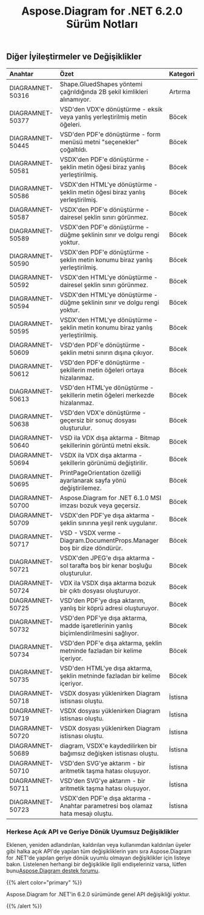 ﻿---
title: Aspose.Diagram for .NET 6.2.0 Sürüm Notları
type: docs
weight: 100
url: /tr/net/aspose-diagram-for-net-6-2-0-release-notes/
---
## **Diğer İyileştirmeler ve Değişiklikler**

|**Anahtar** |**Özet** |**Kategori** |
|:- |:- |:- |
|DIAGRAMNET-50316 | Shape.GluedShapes yöntemi çağrıldığında 2B şekil kimlikleri alınamıyor.| Artırma|
|DIAGRAMNET-50377 |VSD'den VDX'e dönüştürme - eksik veya yanlış yerleştirilmiş metin öğeleri.| Böcek|
|DIAGRAMNET-50445 | VSD'den PDF'e dönüştürme - form menüsü metni "seçenekler" çoğaltıldı.| Böcek|
|DIAGRAMNET-50581 | VSDX'den PDF'e dönüştürme - şeklin metin öğesi biraz yanlış yerleştirilmiş.| Böcek|
|DIAGRAMNET-50586 | VSDX'den HTML'ye dönüştürme - şeklin metin öğesi biraz yanlış yerleştirilmiş.| Böcek|
|DIAGRAMNET-50587 | VSDX'den PDF'e dönüştürme - dairesel şeklin sınırı görünmez.| Böcek|
|DIAGRAMNET-50589 | VSDX'den PDF'e dönüştürme - düğme şeklinin sınır ve dolgu rengi yoktur.| Böcek|
|DIAGRAMNET-50590 | VSDX'den PDF'e dönüştürme - şeklin metin konumu biraz yanlış yerleştirilmiş.| Böcek|
|DIAGRAMNET-50592 | VSDX'den HTML'ye dönüştürme - dairesel şeklin sınırı görünmez.| Böcek|
|DIAGRAMNET-50594 | VSDX'den HTML'ye dönüştürme - düğme şeklinin sınır ve dolgu rengi yoktur.| Böcek|
|DIAGRAMNET-50595 | VSDX'den HTML'ye dönüştürme - şeklin metin konumu biraz yanlış yerleştirilmiş.| Böcek|
|DIAGRAMNET-50609 | VSD'den PDF'e dönüştürme - şeklin metni sınırın dışına çıkıyor.| Böcek|
|DIAGRAMNET-50612 |VSD'den PDF'e dönüştürme - şekillerin metin öğeleri ortaya hizalanmaz.| Böcek|
|DIAGRAMNET-50613 | VSD'den HTML'ye dönüştürme - şekillerin metin öğeleri merkezde hizalanmaz.| Böcek|
|DIAGRAMNET-50638 | VSD'den VDX'e dönüştürme - geçersiz bir sonuç dosyası oluşturulur.| Böcek|
|DIAGRAMNET-50640 | VSD ila VDX dışa aktarma - Bitmap şekillerinin görüntü metni eksik.| Böcek|
|DIAGRAMNET-50694 | VSDX ila VDX dışa aktarma - şekillerin görünümü değiştirilir.| Böcek|
|DIAGRAMNET-50695 | PrintPageOrientation özelliği ayarlanarak sayfa yönü değiştirilemez.| Böcek|
|DIAGRAMNET-50700 | Aspose.Diagram for .NET 6.1.0 MSI imzası bozuk veya geçersiz.| Böcek|
|DIAGRAMNET-50709 | VSDX'den PDF'ye dışa aktarma - şeklin sınırına yeşil renk uygulanır.| Böcek|
|DIAGRAMNET-50717 | VSD - VSDX verme - Diagram.DocumentProps.Manager boş bir dize döndürür.| Böcek|
|DIAGRAMNET-50721 | VSDX'den JPEG'e dışa aktarma - sol tarafta boş bir kenar boşluğu oluşturulur.| Böcek|
|DIAGRAMNET-50724 | VDX ila VSDX dışa aktarma bozuk bir çıktı dosyası oluşturuyor.| Böcek|
|DIAGRAMNET-50725 | VSD'den PDF'ye dışa aktarım, yanlış bir köprü adresi oluşturuyor.| Böcek|
|DIAGRAMNET-50732 | VSD'den PDF'ye dışa aktarma, madde işaretlerinin yanlış biçimlendirilmesini sağlıyor.| Böcek|
|DIAGRAMNET-50734 |VSD'den PDF'e dışa aktarma, şeklin metninde fazladan bir kelime içeriyor.| Böcek|
|DIAGRAMNET-50735 | VSD'den HTML'ye dışa aktarma, şeklin metninde fazladan bir kelime içeriyor.| Böcek|
|DIAGRAMNET-50718 | VSDX dosyası yüklenirken Diagram istisnası oluştu.| İstisna|
|DIAGRAMNET-50719 | VSDX dosyası yüklenirken Diagram istisnası oluştu.| İstisna|
|DIAGRAMNET-50720 | VSDX dosyası yüklenirken Diagram istisnası oluştu.| İstisna|
|DIAGRAMNET-50689 | diagram, VSDX'e kaydedilirken bir bağımsız değişken istisnası oluştu.| İstisna|
|DIAGRAMNET-50710 | VSD'den SVG'ye aktarım - bir aritmetik taşma hatası oluşuyor.| İstisna|
|DIAGRAMNET-50711 | VSD'den SVG'ye aktarım - bir aritmetik taşma hatası oluşuyor.| İstisna|
|DIAGRAMNET-50723 | VSDX'den PDF'e dışa aktarma - Anahtar parametresi boş olamaz hata mesajı oluştu.| İstisna|
### **Herkese Açık API ve Geriye Dönük Uyumsuz Değişiklikler**
Eklenen, yeniden adlandırılan, kaldırılan veya kullanımdan kaldırılan üyeler gibi halka açık API'de yapılan tüm değişikliklerin yanı sıra Aspose.Diagram for .NET'de yapılan geriye dönük uyumlu olmayan değişiklikler için listeye bakın. Listelenen herhangi bir değişiklikle ilgili endişeleriniz varsa, lütfen bunu[Aspose.Diagram destek forumu](https://forum.aspose.com/c/diagram/17).

{{% alert color="primary" %}} 

Aspose.Diagram for .NET'in 6.2.0 sürümünde genel API değişikliği yoktur.

{{% /alert %}}
